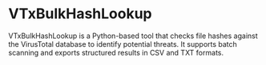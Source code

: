 # VTxBulkHashLookup
VTxBulkHashLookup is a Python-based tool that checks file hashes against the VirusTotal database to identify potential threats. It supports batch scanning and exports structured results in CSV and TXT formats.
